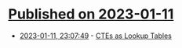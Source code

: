 # [Published on 2023-01-11](index.md)

* [2023-01-11, 23:07:49](https://news.ycombinator.com/item?id=34346411) - [CTEs as Lookup Tables](https://misfra.me/2023/ctes-as-lookup-tables/)
